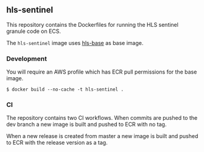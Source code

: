 ## hls-sentinel
This repository contains the Dockerfiles for running the HLS sentinel granule code on ECS.

The `hls-sentinel` image uses [hls-base](https://github.com/NASA-IMPACT/hls-base/) as base image.

### Development
You will require an AWS profile which has ECR pull permissions for the base image.
```shell
$ docker build --no-cache -t hls-sentinel .
```

### CI
The repository contains two CI workflows. When commits are pushed to the dev branch a new image is built and pushed to ECR with no tag.

When a new release is created from master a new image is built and pushed to ECR with the release version as a tag.
